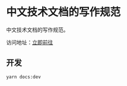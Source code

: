 # 中文技术文档的写作规范
中文技术文档的写作规范。

访问地址：[立即前往](https://github.com/Eternlty/document-style-guide-site)

## 开发
`yarn docs:dev`
